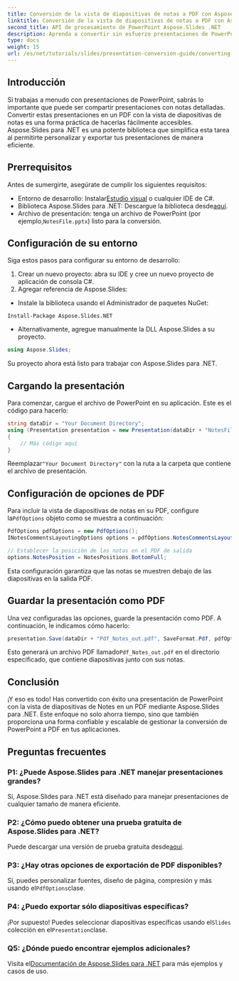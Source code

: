 ```yaml
---
title: Conversión de la vista de diapositivas de notas a PDF con Aspose.Slides para .NET
linktitle: Conversión de la vista de diapositivas de notas a PDF con Aspose.Slides para .NET
second_title: API de procesamiento de PowerPoint Aspose.Slides .NET
description: Aprenda a convertir sin esfuerzo presentaciones de PowerPoint con la vista de diapositivas de Notes a formato PDF con Aspose.Slides para .NET. Esta guía incluye instrucciones detalladas.
type: docs
weight: 15
url: /es/net/tutorials/slides/presentation-conversion-guide/converting-notes-slide-view-to-pdf/
---
```

## Introducción

Si trabajas a menudo con presentaciones de PowerPoint, sabrás lo importante que puede ser compartir presentaciones con notas detalladas. Convertir estas presentaciones en un PDF con la vista de diapositivas de notas es una forma práctica de hacerlas fácilmente accesibles. Aspose.Slides para .NET es una potente biblioteca que simplifica esta tarea al permitirte personalizar y exportar tus presentaciones de manera eficiente.

## Prerrequisitos

Antes de sumergirte, asegúrate de cumplir los siguientes requisitos:

-  Entorno de desarrollo: Instalar[Estudio visual](https://visualstudio.microsoft.com/) o cualquier IDE de C#.
- Biblioteca Aspose.Slides para .NET: Descargue la biblioteca desde[aquí](https://releases.aspose.com/slides/net/).
-  Archivo de presentación: tenga un archivo de PowerPoint (por ejemplo,`NotesFile.pptx`) listo para la conversión.

## Configuración de su entorno

Siga estos pasos para configurar su entorno de desarrollo:

1. Crear un nuevo proyecto: abra su IDE y cree un nuevo proyecto de aplicación de consola C#.
2. Agregar referencia de Aspose.Slides: 
- Instale la biblioteca usando el Administrador de paquetes NuGet:
 ```
 Install-Package Aspose.Slides.NET
 ```
- Alternativamente, agregue manualmente la DLL Aspose.Slides a su proyecto.

```csharp
using Aspose.Slides;
```
Su proyecto ahora está listo para trabajar con Aspose.Slides para .NET.

## Cargando la presentación

Para comenzar, cargue el archivo de PowerPoint en su aplicación. Este es el código para hacerlo:

```csharp
string dataDir = "Your Document Directory";
using (Presentation presentation = new Presentation(dataDir + "NotesFile.pptx"))
{
	// Más código aquí
}

```

 Reemplazar`"Your Document Directory"` con la ruta a la carpeta que contiene el archivo de presentación.

## Configuración de opciones de PDF

 Para incluir la vista de diapositivas de notas en su PDF, configure la`PdfOptions` objeto como se muestra a continuación:

```csharp
PdfOptions pdfOptions = new PdfOptions();
INotesCommentsLayoutingOptions options = pdfOptions.NotesCommentsLayouting;

// Establecer la posición de las notas en el PDF de salida
options.NotesPosition = NotesPositions.BottomFull;
```

Esta configuración garantiza que las notas se muestren debajo de las diapositivas en la salida PDF.

## Guardar la presentación como PDF

Una vez configuradas las opciones, guarde la presentación como PDF. A continuación, le indicamos cómo hacerlo:

```csharp
presentation.Save(dataDir + "Pdf_Notes_out.pdf", SaveFormat.Pdf, pdfOptions);
```

 Esto generará un archivo PDF llamado`Pdf_Notes_out.pdf` en el directorio especificado, que contiene diapositivas junto con sus notas.

## Conclusión

¡Y eso es todo! Has convertido con éxito una presentación de PowerPoint con la vista de diapositivas de Notes en un PDF mediante Aspose.Slides para .NET. Este enfoque no solo ahorra tiempo, sino que también proporciona una forma confiable y escalable de gestionar la conversión de PowerPoint a PDF en tus aplicaciones.

## Preguntas frecuentes

### P1: ¿Puede Aspose.Slides para .NET manejar presentaciones grandes?
Sí, Aspose.Slides para .NET está diseñado para manejar presentaciones de cualquier tamaño de manera eficiente.

### P2: ¿Cómo puedo obtener una prueba gratuita de Aspose.Slides para .NET?
 Puede descargar una versión de prueba gratuita desde[aquí](https://releases.aspose.com/).

### P3: ¿Hay otras opciones de exportación de PDF disponibles?
Sí, puedes personalizar fuentes, diseño de página, compresión y más usando el`PdfOptions`clase.

### P4: ¿Puedo exportar sólo diapositivas específicas?
 ¡Por supuesto! Puedes seleccionar diapositivas específicas usando el`Slides` colección en el`Presentation`clase.

### Q5: ¿Dónde puedo encontrar ejemplos adicionales?
 Visita el[Documentación de Aspose.Slides para .NET](https://reference.aspose.com/slides/net/) para más ejemplos y casos de uso.